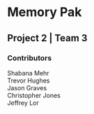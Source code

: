 # Memory Pak
## Project 2 | Team 3

### Contributors
Shabana Mehr\
Trevor Hughes\
Jason Graves\
Christopher Jones\
Jeffrey Lor

